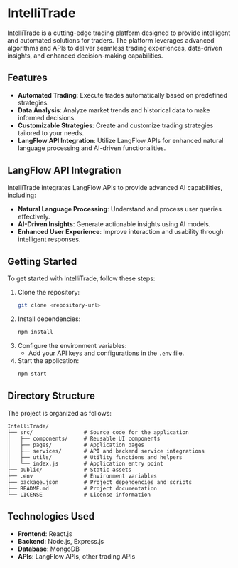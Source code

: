 # IntelliTrade

IntelliTrade is a cutting-edge trading platform designed to provide intelligent and automated solutions for traders. The platform leverages advanced algorithms and APIs to deliver seamless trading experiences, data-driven insights, and enhanced decision-making capabilities.

## Features

- **Automated Trading**: Execute trades automatically based on predefined strategies.
- **Data Analysis**: Analyze market trends and historical data to make informed decisions.
- **Customizable Strategies**: Create and customize trading strategies tailored to your needs.
- **LangFlow API Integration**: Utilize LangFlow APIs for enhanced natural language processing and AI-driven functionalities.

## LangFlow API Integration

IntelliTrade integrates LangFlow APIs to provide advanced AI capabilities, including:

- **Natural Language Processing**: Understand and process user queries effectively.
- **AI-Driven Insights**: Generate actionable insights using AI models.
- **Enhanced User Experience**: Improve interaction and usability through intelligent responses.

## Getting Started

To get started with IntelliTrade, follow these steps:

1. Clone the repository:
   ```bash
   git clone <repository-url>
   ```
2. Install dependencies:
   ```bash
   npm install
   ```
3. Configure the environment variables:
   - Add your API keys and configurations in the `.env` file.
4. Start the application:
   ```bash
   npm start
   ```

## Directory Structure

The project is organized as follows:

```
IntelliTrade/
├── src/                # Source code for the application
│   ├── components/     # Reusable UI components
│   ├── pages/          # Application pages
│   ├── services/       # API and backend service integrations
│   ├── utils/          # Utility functions and helpers
│   └── index.js        # Application entry point
├── public/             # Static assets
├── .env                # Environment variables
├── package.json        # Project dependencies and scripts
├── README.md           # Project documentation
└── LICENSE             # License information
```

## Technologies Used

- **Frontend**: React.js
- **Backend**: Node.js, Express.js
- **Database**: MongoDB
- **APIs**: LangFlow APIs, other trading APIs


